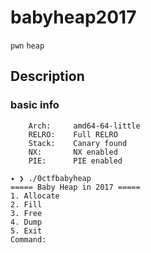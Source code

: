 # babyheap2017

`pwn` `heap`

## Description

### basic info
```
    Arch:     amd64-64-little
    RELRO:    Full RELRO
    Stack:    Canary found
    NX:       NX enabled
    PIE:      PIE enabled
```
```
✦ ❯ ./0ctfbabyheap 
===== Baby Heap in 2017 =====
1. Allocate
2. Fill
3. Free
4. Dump
5. Exit
Command: 
```

